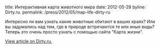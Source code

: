 title: Интерактивная карта животного мира
date: 2012-05-28
byline:  Dirty.ru.
permalink: /press/2012/05/map-life-dirty-ru


Интересно ли вам узнать какие животные обитают в ваших краях? Или вы задумались над тем, где в природе встречаются те или иные виды? Теперь это очень просто узнать с помощью сайта "Карта жизни".

[View article on Dirty.ru.](http://d3.ru/comments/349393)
